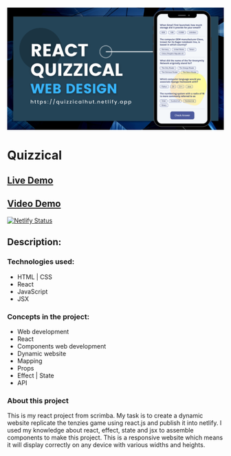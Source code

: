 ![preview img](/preview.png)

# Quizzical
## [Live Demo](https://quizzicalhut.netlify.app/)
## [Video Demo](https://youtu.be/aCz5QHt_9u8)
[![Netlify Status](https://api.netlify.com/api/v1/badges/734e724f-e421-457d-a618-686248325795/deploy-status)](https://app.netlify.com/sites/quizzicalhut/deploys)



## **Description:**

### Technologies used:

- HTML | CSS
- React 
- JavaScript
- JSX

### Concepts in the project:

- Web development
- React
- Components web development
- Dynamic website
- Mapping
- Props
- Effect | State
- API

### About this project

This is my react project from scrimba. My task is to create a dynamic website replicate the tenzies game using react.js and publish it into netlify. I used my knowledge about react, effect, state and jsx to assemble components to make this project. This is a responsive website which means it will display correctly on any device with various widths and heights.
